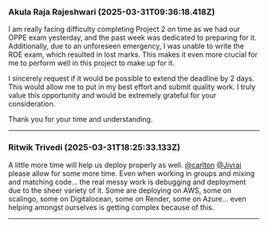 ### Akula Raja Rajeshwari (2025-03-31T09:36:18.418Z)

I am really facing difficulty completing Project 2 on time as we had our OPPE
exam yesterday, and the past week was dedicated to preparing for it.
Additionally, due to an unforeseen emergency, I was unable to write the ROE
exam, which resulted in lost marks. This makes it even more crucial for me to
perform well in this project to make up for it.

I sincerely request if it would be possible to extend the deadline by 2 days.
This would allow me to put in my best effort and submit quality work. I truly
value this opportunity and would be extremely grateful for your consideration.

Thank you for your time and understanding.


---
### Ritwik Trivedi (2025-03-31T18:25:33.133Z)

A little more time will help us deploy properly as well.
[@carlton](/u/carlton) [@Jivraj](/u/jivraj) please allow for some more time.
Even when working in groups and mixing and matching code… the real messy work
is debugging and deployment due to the sheer variety of it. Some are deploying
on AWS, some on scalingo, some on Digitalocean, some on Render, some on Azure…
even helping amongst ourselves is getting complex because of this.


---
